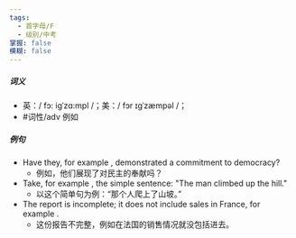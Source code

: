 ```yaml
---
tags:
  - 首字母/F
  - 级别/中考
掌握: false
模糊: false
---
```

##### 词义
- 英：/ fɔ: iɡˈzɑ:mpl /；美：/ fɔr ɪɡˈzæmpəl /；
- #词性/adv  例如
##### 例句
- Have they, for example , demonstrated a commitment to democracy?
	- 例如，他们展现了对民主的奉献吗？
- Take, for example , the simple sentence: "The man climbed up the hill."
	- 以这个简单句为例：“那个人爬上了山坡。”
- The report is incomplete; it does not include sales in France, for example .
	- 这份报告不完整，例如在法国的销售情况就没包括进去。
